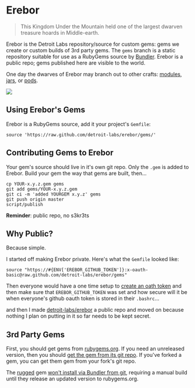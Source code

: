 # Erebor

> This Kingdom Under the Mountain held one of the largest dwarven treasure hoards in Middle-earth.

Erebor is the Detroit Labs repository/source for custom gems: gems we create
or custom builds of 3rd party gems. The `gems` branch is a static repository
suitable for use as a RubyGems source by [Bundler](http://gembundler.com). Erebor is
a public repo; gems published here are visible to the world.

One day the dwarves of Erebor may branch out to other crafts:
[modules](https://npmjs.org),
[jars](http://search.maven.org/#browse/), or
[pods](http://cocoapods.org).

<img src="http://images.wikia.com/lotr/images/5/5d/Erebor.jpg">

## Using Erebor's Gems

Erebor is a RubyGems source, add it your project's `Gemfile`:

    source 'https://raw.github.com/detroit-labs/erebor/gems/'

## Contributing Gems to Erebor

Your gem's source should live in it's own git repo. Only the `.gem` is added to Erebor.
Build your gem the way that gems are built, then…

    cp YOUR-x.y.z.gem gems
    git add gems/YOUR-x.y.z.gem
    git ci -m 'added YOURGEM x.y.z' gems
    git push origin master
    script/publish

**Reminder**: public repo, no s3kr3ts

## Why Public?

Because simple.


I started off making Erebor private. Here's what the `Gemfile` looked like:

    source "https://#{ENV['EREBOR_GITHUB_TOKEN']}:x-oauth-basic@raw.github.com/detroit-labs/erebor/gems"

Then everyone would have a one time setup to
[create an oath token](https://help.github.com/articles/creating-an-oauth-token-for-command-line-use)
and then make sure that `EREBOR_GITHUB_TOKEN` was set and how secure will it be when everyone's github oauth token is
stored in their `.bashrc`…

and then I made [detroit-labs/erebor](https://github.com/detroit-labs/erebor) a
public repo and moved on because nothing I plan on putting in it so far needs to be kept secret.

## 3rd Party Gems

First, you should get gems from [rubygems.org](http://rubygems.org). If you need an unreleased version,
then you should [get the gem from its git repo](http://gembundler.com/git.html). If you've forked a gem,
you can get them gem from your fork's git repo.

The [rugged](https://github.com/libgit2/rugged) gem [won't install via Bundler from git](https://github.com/libgit2/rugged/pull/107#issuecomment-9437471),
requiring a manual build until they release an updated version to rubygems.org.
